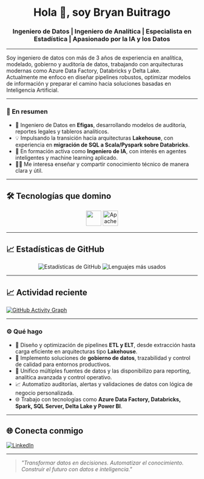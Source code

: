 <h1 align="center">Hola 👋, soy Bryan Buitrago</h1>
<h3 align="center">Ingeniero de Datos | Ingeniero de Analítica | Especialista en Estadística | Apasionado por la IA y los Datos</h3>

---

Soy ingeniero de datos con más de 3 años de experiencia en analítica, modelado, gobierno y auditoría de datos, trabajando con arquitecturas modernas como Azure Data Factory, Databricks y Delta Lake.  
Actualmente me enfoco en diseñar pipelines robustos, optimizar modelos de información y preparar el camino hacia soluciones basadas en Inteligencia Artificial.

---

### 🚀 En resumen

- 🧱 Ingeniero de Datos en **Efigas**, desarrollando modelos de auditoría, reportes legales y tableros analíticos.
- 💡 Impulsando la transición hacia arquitecturas **Lakehouse**, con experiencia en **migración de SQL a Scala/Pyspark sobre Databricks**.
- 🧠 En formación activa como **Ingeniero de IA**, con interés en agentes inteligentes y machine learning aplicado.
- 👨‍🏫 Me interesa enseñar y compartir conocimiento técnico de manera clara y útil.

---

## 🛠️ Tecnologías que domino

<p align="center">
  <img src="https://skillicons.dev/icons?i=python,scala,azure,git,github" height="40"/>
  <img src="https://upload.wikimedia.org/wikipedia/commons/f/f3/Apache_Spark_logo.svg" alt="Apache Spark" height="40"/>
</p>



---

## 📈 Estadísticas de GitHub

<p align="center">
  <img src="https://github-readme-stats.vercel.app/api?username=bbuitragomdsc&show_icons=true&theme=radical" alt="Estadísticas de GitHub" />
  <img src="https://github-readme-stats.vercel.app/api/top-langs/?username=bbuitragomdsc&layout=compact&theme=radical" alt="Lenguajes más usados" />
</p>

---

## 📈 Actividad reciente

[![GitHub Activity Graph](https://github-readme-activity-graph.vercel.app/graph?username=bbuitragomdsc&theme=tokyo-night)](https://github.com/bbuitragomdsc)


---

### ⚙️ Qué hago

- 🚀 Diseño y optimización de pipelines **ETL y ELT**, desde extracción hasta carga eficiente en arquitecturas tipo **Lakehouse**.
- 🧩 Implemento soluciones de **gobierno de datos**, trazabilidad y control de calidad para entornos productivos.
- 🔄 Unifico múltiples fuentes de datos y las disponibilizo para reporting, analítica avanzada y control operativo.
- 📈 Automatizo auditorías, alertas y validaciones de datos con lógica de negocio personalizada.
- 🌐 Trabajo con tecnologías como **Azure Data Factory, Databricks, Spark, SQL Server, Delta Lake y Power BI**.

---

## 🌐 Conecta conmigo

[![LinkedIn](https://img.shields.io/badge/LinkedIn-Bryan%20Buitrago-blue?style=for-the-badge&logo=linkedin&logoColor=white)](https://www.linkedin.com/in/bryan-buitrago-monroy-data-science/)


---

> *"Transformar datos en decisiones. Automatizar el conocimiento. Construir el futuro con datos e inteligencia."*
